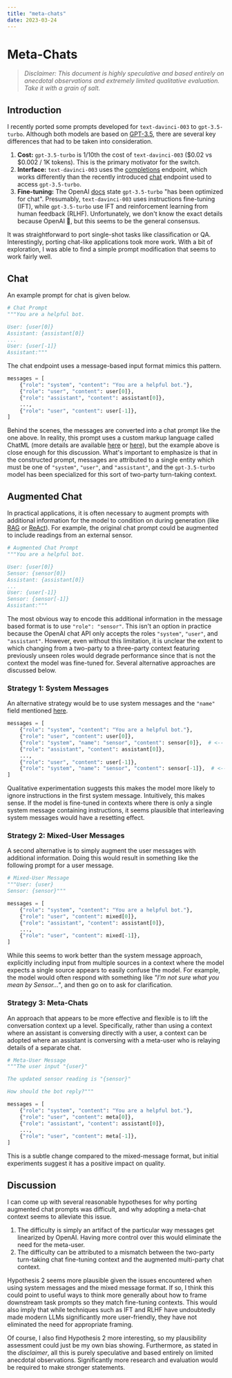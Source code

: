 ```yaml
---
title: "meta-chats"
date: 2023-03-24
---
```


# Meta-Chats

> *Disclaimer: This document is highly speculative and based entirely on anecdotal observations and extremely limited qualitative evaluation. Take it with a grain of salt.*

## Introduction

I recently ported some prompts developed for `text-davinci-003` to `gpt-3.5-turbo`. Although both models are based on [GPT-3.5](https://platform.openai.com/docs/models/gpt-3-5), there are several key differences that had to be taken into consideration.

1. **Cost:** `gpt-3.5-turbo` is 1/10th the cost of `text-davinci-003` ($0.02 vs $0.002 / 1K tokens). This is the primary motivator for the switch.
2. **Interface:** `text-davinci-003` uses the [completions](https://platform.openai.com/docs/guides/completion) endpoint, which works differently than the recently introduced [chat](https://platform.openai.com/docs/guides/chat) endpoint used to access `gpt-3.5-turbo`.
3. **Fine-tuning:** The OpenAI [docs](https://platform.openai.com/docs/models/gpt-3-5) state `gpt-3.5-turbo` "has been optimized for chat". Presumably, `text-davinci-003` uses instructions fine-tuning (IFT), while `gpt-3.5-turbo` use IFT and reinforcement learning from human feedback (RLHF). Unfortunately, we don't know the exact details because OpenAI 🤷, but this seems to be the general consensus.

It was straightforward to port single-shot tasks like classification or QA. Interestingly, porting chat-like applications took more work. With a bit of exploration, I was able to find a simple prompt modification that seems to work fairly well.

## Chat

An example prompt for chat is given below.

```python
# Chat Prompt
"""You are a helpful bot.

User: {user[0]}
Assistant: {assistant[0]}
...
User: {user[-1]}
Assistant:"""
```

The chat endpoint uses a message-based input format mimics this pattern.

```python
messages = [
	{"role": "system", "content": "You are a helpful bot."},
	{"role": "user", "content": user[0]},
	{"role": "assistant", "content": assistant[0]},
	...,
	{"role": "user", "content": user[-1]},
]
```

Behind the scenes, the messages are converted into a chat prompt like the one above. In reality, this prompt uses a custom markup language called ChatML (more details are available [here](https://github.com/openai/openai-python/blob/main/chatml.md) or [here](https://learn.microsoft.com/en-us/azure/cognitive-services/openai/how-to/chatgpt)), but the example above is close enough for this discussion. What's important to emphasize is that in the constructed prompt, messages are attributed to a single entity which must be one of `"system"`, `"user"`, and `"assistant"`, and the `gpt-3.5-turbo` model has been specialized for this sort of two-party turn-taking context.

## Augmented Chat

In practical applications, it is often necessary to augment prompts with additional information for the model to condition on during generation (like [RAG](https://arxiv.org/abs/2005.11401) or [ReAct](https://arxiv.org/abs/2210.03629)). For example, the original chat prompt could be augmented to include readings from an external sensor.

```python
# Augmented Chat Prompt
"""You are a helpful bot.

User: {user[0]}
Sensor: {sensor[0]}
Assistant: {assistant[0]}
...
User: {user[-1]}
Sensor: {sensor[-1]}
Assistant:"""
```

The most obvious way to encode this additional information in the message based format is to use `"role": "sensor"`. This isn't an option in practice because the OpenAI chat API only accepts the roles `"system"`, `"user"`, and `"assistant"`. However, even without this limitation, it is unclear the extent to which changing from a two-party to a three-party context featuring previously unseen roles would degrade performance since that is not the context the model was fine-tuned for. Several alternative approaches are discussed below.

### Strategy 1: System Messages

An alternative strategy would be to use system messages and the `"name"` field mentioned [here](https://github.com/openai/openai-python/blob/main/chatml.md#few-shot-prompting).

```python
messages = [
	{"role": "system", "content": "You are a helpful bot."},
	{"role": "user", "content": user[0]},
	{"role": "system", "name": "sensor", "content": sensor[0]},  # <-- "name": "sensor"
	{"role": "assistant", "content": assistant[0]},
	...,
	{"role": "user", "content": user[-1]},
	{"role": "system", "name": "sensor", "content": sensor[-1]},  # <-- "name": "sensor"
]
```

Qualitative experimentation suggests this makes the model more likely to ignore instructions in the first system message. Intuitively, this makes sense. If the model is fine-tuned in contexts where there is only a single system message containing instructions, it seems plausible that interleaving system messages would have a resetting effect.

### Strategy 2: Mixed-User Messages

A second alternative is to simply augment the user messages with additional information. Doing this would result in something like the following prompt for a user message.

```python
# Mixed-User Message
"""User: {user}
Sensor: {sensor}"""
```

```python
messages = [
	{"role": "system", "content": "You are a helpful bot."},
	{"role": "user", "content": mixed[0]},
	{"role": "assistant", "content": assistant[0]},
	...,
	{"role": "user", "content": mixed[-1]},
]
```

While this seems to work better than the system message approach, explicitly including input from multiple sources in a context where the model expects a single source appears to easily confuse the model. For example, the model would often respond with something like *"I'm not sure what you mean by Sensor..."*, and then go on to ask for clarification.

### Strategy 3: Meta-Chats

An approach that appears to be more effective and flexible is to lift the conversation context up a level. Specifically, rather than using a context where an assistant is conversing directly with a user, a context can be adopted where an assistant is conversing with a meta-user who is relaying details of a separate chat.

```python
# Meta-User Message
"""The user input "{user}"

The updated sensor reading is "{sensor}"

How should the bot reply?"""
```

```python
messages = [
	{"role": "system", "content": "You are a helpful bot."},
	{"role": "user", "content": meta[0]},
	{"role": "assistant", "content": assistant[0]},
	...,
	{"role": "user", "content": meta[-1]},
]
```

This is a subtle change compared to the mixed-message format, but initial experiments suggest it has a positive impact on quality. 


## Discussion

I can come up with several reasonable hypotheses for why porting augmented chat prompts was difficult, and why adopting a meta-chat context seems to alleviate this issue.

1. The difficulty is simply an artifact of the particular way messages get linearized by OpenAI. Having more control over this would eliminate the need for the meta-user.
2. The difficulty can be attributed to a mismatch between the two-party turn-taking chat fine-tuning context and the augmented multi-party chat context.

Hypothesis 2 seems more plausible given the issues encountered when using system messages and the mixed message format. If so, I think this could point to useful ways to think more generally about how to frame downstream task prompts so they match fine-tuning contexts. This would also imply that while techniques such as IFT and RLHF have undoubtedly made modern LLMs significantly more user-friendly, they have not eliminated the need for appropriate framing.

Of course, I also find Hypothesis 2 more interesting, so my plausibility assessment could just be my own bias showing. Furthermore, as stated in the *disclaimer*, all this is purely speculative and based entirely on limited anecdotal observations. Significantly more research and evaluation would be required to make stronger statements.
